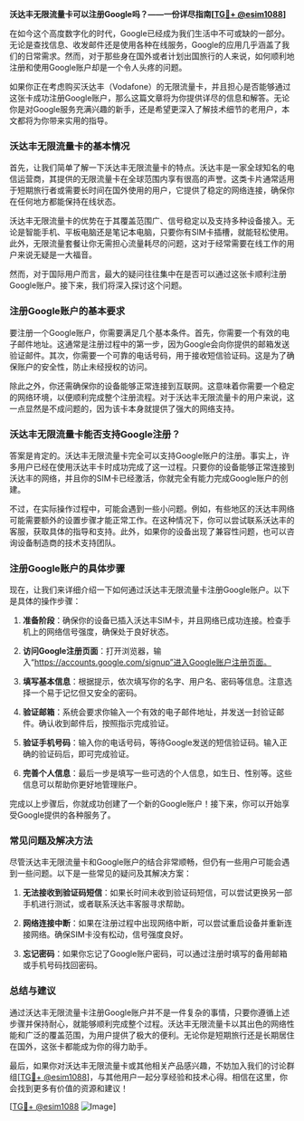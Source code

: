 **沃达丰无限流量卡可以注册Google吗？——一份详尽指南[[TG💪+ @esim1088](https://t.me/s/esim1088)]**

在如今这个高度数字化的时代，Google已经成为我们生活中不可或缺的一部分。无论是查找信息、收发邮件还是使用各种在线服务，Google的应用几乎涵盖了我们的日常需求。然而，对于那些身在国外或者计划出国旅行的人来说，如何顺利地注册和使用Google账户却是一个令人头疼的问题。

如果你正在考虑购买沃达丰（Vodafone）的无限流量卡，并且担心是否能够通过这张卡成功注册Google账户，那么这篇文章将为你提供详尽的信息和解答。无论你是对Google服务充满兴趣的新手，还是希望更深入了解技术细节的老用户，本文都将为你带来实用的指导。

### **沃达丰无限流量卡的基本情况**

首先，让我们简单了解一下沃达丰无限流量卡的特点。沃达丰是一家全球知名的电信运营商，其提供的无限流量卡在全球范围内享有很高的声誉。这类卡片通常适用于短期旅行者或需要长时间在国外使用的用户，它提供了稳定的网络连接，确保你在任何地方都能保持在线状态。

沃达丰无限流量卡的优势在于其覆盖范围广、信号稳定以及支持多种设备接入。无论是智能手机、平板电脑还是笔记本电脑，只要你有SIM卡插槽，就能轻松使用。此外，无限流量套餐让你无需担心流量耗尽的问题，这对于经常需要在线工作的用户来说无疑是一大福音。

然而，对于国际用户而言，最大的疑问往往集中在是否可以通过这张卡顺利注册Google账户。接下来，我们将深入探讨这个问题。

### **注册Google账户的基本要求**

要注册一个Google账户，你需要满足几个基本条件。首先，你需要一个有效的电子邮件地址。这通常是注册过程中的第一步，因为Google会向你提供的邮箱发送验证邮件。其次，你需要一个可靠的电话号码，用于接收短信验证码。这是为了确保账户的安全性，防止未经授权的访问。

除此之外，你还需确保你的设备能够正常连接到互联网。这意味着你需要一个稳定的网络环境，以便顺利完成整个注册流程。对于沃达丰无限流量卡的用户来说，这一点显然是不成问题的，因为该卡本身就提供了强大的网络支持。

### **沃达丰无限流量卡能否支持Google注册？**

答案是肯定的。沃达丰无限流量卡完全可以支持Google账户的注册。事实上，许多用户已经在使用沃达丰卡时成功完成了这一过程。只要你的设备能够正常连接到沃达丰的网络，并且你的SIM卡已经激活，你就完全有能力完成Google账户的创建。

不过，在实际操作过程中，可能会遇到一些小问题。例如，有些地区的沃达丰网络可能需要额外的设置步骤才能正常工作。在这种情况下，你可以尝试联系沃达丰的客服，获取具体的指导和支持。此外，如果你的设备出现了兼容性问题，也可以咨询设备制造商的技术支持团队。

### **注册Google账户的具体步骤**

现在，让我们来详细介绍一下如何通过沃达丰无限流量卡注册Google账户。以下是具体的操作步骤：

1. **准备阶段**：确保你的设备已插入沃达丰SIM卡，并且网络已成功连接。检查手机上的网络信号强度，确保处于良好状态。
   
2. **访问Google注册页面**：打开浏览器，输入“https://accounts.google.com/signup”进入Google账户注册页面。

3. **填写基本信息**：根据提示，依次填写你的名字、用户名、密码等信息。注意选择一个易于记忆但又安全的密码。

4. **验证邮箱**：系统会要求你输入一个有效的电子邮件地址，并发送一封验证邮件。确认收到邮件后，按照指示完成验证。

5. **验证手机号码**：输入你的电话号码，等待Google发送的短信验证码。输入正确的验证码后，即可完成验证。

6. **完善个人信息**：最后一步是填写一些可选的个人信息，如生日、性别等。这些信息可以帮助你更好地管理账户。

完成以上步骤后，你就成功创建了一个新的Google账户！接下来，你可以开始享受Google提供的各种服务了。

### **常见问题及解决方法**

尽管沃达丰无限流量卡和Google账户的结合非常顺畅，但仍有一些用户可能会遇到一些问题。以下是一些常见的疑问及其解决方案：

1. **无法接收到验证码短信**：如果长时间未收到验证码短信，可以尝试更换另一部手机进行测试，或者联系沃达丰客服寻求帮助。

2. **网络连接中断**：如果在注册过程中出现网络中断，可以尝试重启设备并重新连接网络。确保SIM卡没有松动，信号强度良好。

3. **忘记密码**：如果你忘记了Google账户密码，可以通过注册时填写的备用邮箱或手机号码找回密码。

### **总结与建议**

通过沃达丰无限流量卡注册Google账户并不是一件复杂的事情，只要你遵循上述步骤并保持耐心，就能够顺利完成整个过程。沃达丰无限流量卡以其出色的网络性能和广泛的覆盖范围，为用户提供了极大的便利。无论你是短期旅行还是长期居住在国外，这张卡都能成为你的得力助手。

最后，如果你对沃达丰无限流量卡或其他相关产品感兴趣，不妨加入我们的讨论群组[[TG💪+ @esim1088](https://t.me/s/esim1088)]，与其他用户一起分享经验和技术心得。相信在这里，你会找到更多有价值的资源和建议！

[[TG💪+ @esim1088](https://t.me/s/esim1088) ![Image](https://i.postimg.cc/4NQfJmqS/Snipaste-2025-05-13-00-14-12.png)]